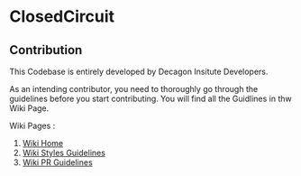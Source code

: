 # ClosedCircuit

## Contribution

This Codebase is entirely developed by Decagon Insitute Developers.

As an intending contributor, you need to thoroughly go through the guidelines before you start contributing. You will find all the Guidlines in thw Wiki Page. 

Wiki Pages :

1. [Wiki Home](https://github.com/decadevs/ClosedCircuit/wiki)
2. [Wiki Styles Guidelines](https://github.com/decadevs/ClosedCircuit/wiki/PR-Style)
3. [Wiki PR Guidelines](https://github.com/decadevs/ClosedCircuit/wiki/Style)
